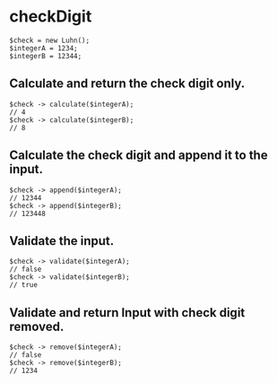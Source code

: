 # checkDigit
```
$check = new Luhn();
$integerA = 1234;
$integerB = 12344;
```

## Calculate and return the check digit only.
```
$check -> calculate($integerA);
// 4
$check -> calculate($integerB);
// 8
```

## Calculate the check digit and append it to the input.
```
$check -> append($integerA);
// 12344
$check -> append($integerB);
// 123448
```

## Validate the input.
```
$check -> validate($integerA);
// false
$check -> validate($integerB);
// true
```

## Validate and return Input with check digit removed.
```
$check -> remove($integerA);
// false
$check -> remove($integerB);
// 1234
```
